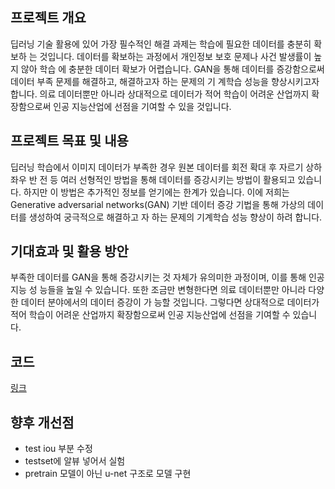 ## 프로젝트 개요

딥러닝 기술 활용에 있어 가장 필수적인 해결 과제는 학습에 필요한 데이터를 충분히 확보하
는 것입니다. 데이터를 확보하는 과정에서 개인정보 보호 문제나 사건 발생률이 높지 않아 학습
에 충분한 데이터 확보가 어렵습니다. GAN을 통해 데이터를 증강함으로써 데이터 부족 문제를 해결하고, 해결하고자 하는 문제의 기
계학습 성능을 향상시키고자 합니다. 의료 데이터뿐만 아니라 상대적으로 데이터가 적어 학습이 어려운 산업까지 확장함으로써 인공
지능산업에 선점을 기여할 수 있을 것입니다.


## 프로젝트 목표 및 내용

딥러닝 학습에서 이미지 데이터가 부족한 경우 원본 데이터를 회전 확대 후 자르기 상하좌우 반
전 등 여러 선형적인 방법을 통해 데이터를 증강시키는 방법이 활용되고 있습니다. 하지만 이 
방법은 추가적인 정보를 얻기에는 한계가 있습니다. 이에 저희는 Generative adversarial 
networks(GAN) 기반 데이터 증강 기법을 통해 가상의 데이터를 생성하여 궁극적으로 해결하고
자 하는 문제의 기계학습 성능 향상이 하려 합니다.

## 기대효과 및 활용 방안

부족한 데이터를 GAN을 통해 증강시키는 것 자체가 유의미한 과정이며, 이를 통해 인공지능 성
능들을 높일 수 있습니다. 또한 조금만 변형한다면 의료 데이터뿐만 아니라 다양한 데이터 분야에서의 데이터 증강이 가
능할 것입니다. 그렇다면 상대적으로 데이터가 적어 학습이 어려운 산업까지 확장함으로써 인공
지능산업에 선점을 기여할 수 있습니다.

## 코드
[링크](https://github.com/ssyyjj1012/code/blob/main/code/check_code.md "코드 링크")

## 향후 개선점
- test iou 부분 수정
- testset에 알뷰 넣어서 실험
- pretrain 모델이 아닌 u-net 구조로 모델 구현
